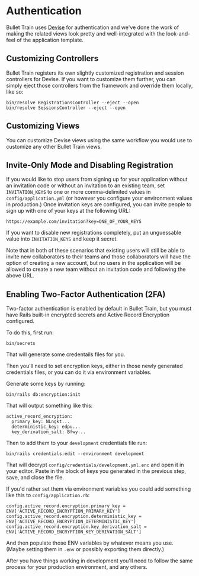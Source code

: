 # Authentication
Bullet Train uses [Devise](https://github.com/heartcombo/devise) for authentication and we've done the work of making the related views look pretty and well-integrated with the look-and-feel of the application template.

## Customizing Controllers
Bullet Train registers its own slightly customized registration and session controllers for Devise. If you want to customize them further, you can simply eject those controllers from the framework and override them locally, like so:

```
bin/resolve RegistrationsController --eject --open
bin/resolve SessionsController --eject --open
```

## Customizing Views
You can customize Devise views using the same workflow you would use to customize any other Bullet Train views.

## Invite-Only Mode and Disabling Registration
If you would like to stop users from signing up for your application without an invitation code or without an invitation to an existing team, set `INVITATION_KEYS` to one or more comma-delimited values in `config/application.yml` (or however you configure your environment values in production.) Once invitation keys are configured, you can invite people to sign up with one of your keys at the following URL:

```
https://example.com/invitation?key=ONE_OF_YOUR_KEYS
```

If you want to disable new registrations completely, put an unguessable value into `INVITATION_KEYS` and keep it secret.

Note that in both of these scenarios that existing users will still be able to invite new collaborators to their teams and those collaborators will have the option of creating a new account, but no users in the application will be allowed to create a new team without an invitation code and following the above URL.

## Enabling Two-Factor Authentication (2FA)
Two-factor authentication is enabled by default in Bullet Train, but you must have Rails built-in encrypted secrets and Active Record Encryption configured.

To do this, first run:

```
bin/secrets
```

That will generate some credentails files for you.

Then you'll need to set encryption keys, either in those newly generated credentials files, or you can do it via environment variables.

Generate some keys by running:

```
bin/rails db:encryption:init
```

That will output something like this:

```
active_record_encryption:
  primary_key: NLngkt...
  deterministic_key: edpu...
  key_derivation_salt: Bfwy...
```

Then to add them to your `development` credentials file run:

```
bin/rails credentials:edit --environment development
```

That will decrypt `config/credentials/development.yml.enc` and open it in your editor. Paste in the block of keys you generated in the previous step, save, and close the file.

If you'd rather set them via environment variables you could add something like this to `config/application.rb`:

```
config.active_record.encryption.primary_key = ENV['ACTIVE_RECORD_ENCRYPTION_PRIMARY_KEY']
config.active_record.encryption.deterministic_key = ENV['ACTIVE_RECORD_ENCRYPTION_DETERMINISTIC_KEY']
config.active_record.encryption.key_derivation_salt = ENV['ACTIVE_RECORD_ENCRYPTION_KEY_DERIVATION_SALT']
```

And then populate those ENV variables by whatever means you use. (Maybe setting them in `.env` or possibly exporting them directly.)

After you have things working in development you'll need to follow the same process for your production environment, and any others.
